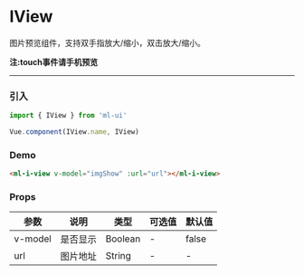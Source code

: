 # IView

图片预览组件，支持双手指放大/缩小，双击放大/缩小。

<strong>注:touch事件请手机预览</strong>
<hr>

### 引入
```js
import { IView } from 'ml-ui'

Vue.component(IView.name, IView)
```

### Demo
```html
<ml-i-view v-model="imgShow" :url="url"></ml-i-view>
```
### Props
| 参数          | 说明            | 类型            | 可选值                 | 默认值   |
|-------------  |---------------- |---------------- |---------------------- |-------- |
| v-model         | 是否显示   | Boolean  | - | false |
| url         | 图片地址   | String  | - | - |

